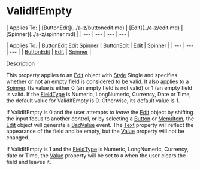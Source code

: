 




<h1 class="heading"><span class="name">ValidIfEmpty</span></h1>
| Applies To: | [ButtonEdit](../a-z/buttonedit.md) | [Edit](../a-z/edit.md) | [Spinner](../a-z/spinner.md) |
| --- | --- | --- | ---  |

| Applies To: | [ButtonEdit](../a-z/buttonedit.md) [Edit](../a-z/edit.md) [Spinner](../a-z/spinner.md) | [ButtonEdit](../a-z/buttonedit.md) | [Edit](../a-z/edit.md) | [Spinner](../a-z/spinner.md) |
| --- | --- | ---  |
| [ButtonEdit](../a-z/buttonedit.md) | [Edit](../a-z/edit.md) | [Spinner](../a-z/spinner.md) |


Description


This property applies to an [Edit](../a-z/edit.md) object with [Style](../a-z/style.md) Single and specifies whether or not an empty field is considered to be valid. It also applies to a [Spinner](../a-z/spinner.md). Its value is either 0 (an empty field is not valid) or 1 (an empty field is valid. If the [FieldType](../a-z/fieldtype.md) is Numeric, LongNumeric, Currency, Date or Time, the default value for ValidIfEmpty is 0. Otherwise, its default value is 1.


If ValidIfEmpty is 0 and the user attempts to *leave* the [Edit](../a-z/edit.md) object by shifting the input focus to another control, or by selecting a [Button](../a-z/button.md) or [MenuItem](../a-z/menuitem.md), the [Edit](../a-z/edit.md) object will generate a [BadValue](../a-z/badvalue.md) event. The [Text](../a-z/text.md) property will reflect the appearance of the field and be empty, but the [Value](../a-z/value.md) property will not be changed.


If ValidIfEmpty is 1 and the [FieldType](../a-z/fieldtype.md) is Numeric, LongNumeric, Currency, date or Time, the [Value](../a-z/value.md) property will be set to `⍬` when the user clears the field and leaves it.



